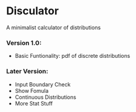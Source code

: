 # Disculator
A minimalist calculator of distributions

### Version 1.0:
- Basic Funtionality: pdf of discrete distributions

### Later Version:
- Input Boundary Check
- Show Fomula
- Continuous Distributions
- More Stat Stuff